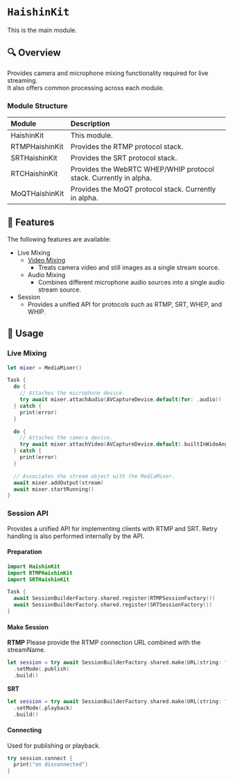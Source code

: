 # ``HaishinKit``
This is the main module.

## 🔍 Overview
Provides camera and microphone mixing functionality required for live streaming.  
It also offers common processing across each module.

### Module Structure
| Module | Description |
|:-|:-|
| HaishinKit | This module. |
| RTMPHaishinKit | Provides the RTMP protocol stack. |
| SRTHaishinKit | Provides the SRT protocol stack. |
| RTCHaishinKit | Provides the WebRTC WHEP/WHIP protocol stack. Currently in alpha. |
| MoQTHaishinKit | Provides the MoQT protocol stack. Currently in alpha. |

## 🎨 Features
The following features are available:
- Live Mixing
  - [Video Mixing](doc://HaishinKit/videomixing)  
    - Treats camera video and still images as a single stream source.  
  - Audio Mixing  
    - Combines different microphone audio sources into a single audio stream source.  
- Session  
  - Provides a unified API for protocols such as RTMP, SRT, WHEP, and WHIP.  

## 📖 Usage
### Live Mixing
```swift
let mixer = MediaMixer()

Task {
  do {
    // Attaches the microphone device.
    try await mixer.attachAudio(AVCaptureDevice.default(for: .audio))
  } catch {
    print(error)
  }

  do {
    // Attaches the camera device.
    try await mixer.attachVideo(AVCaptureDevice.default(.builtInWideAngleCamera, for: .video, position: .back))
  } catch {
    print(error)
  }

  // Associates the stream object with the MediaMixer.
  await mixer.addOutput(stream)
  await mixer.startRunning()
}
```

### Session API
Provides a unified API for implementing clients with RTMP and SRT. Retry handling is also performed internally by the API.

#### Preparation
```swift
import HaishinKit
import RTMPHaishinKit
import SRTHaishinKit

Task {
  await SessionBuilderFactory.shared.register(RTMPSessionFactory())
  await SessionBuilderFactory.shared.register(SRTSessionFactory())
}
```

#### Make Session
**RTMP**
Please provide the RTMP connection URL combined with the streamName.
```swift
let session = try await SessionBuilderFactory.shared.make(URL(string: "rtmp://hostname/appName/stramName"))
  .setMode(.publish)
  .build()
```
**SRT**
```swift
let session = try await SessionBuilderFactory.shared.make(URL(string: "srt://hostname:448?stream=xxxxx"))
  .setMode(.playback)
  .build()
```

#### Connecting
Used for publishing or playback.
```swift
try session.connect {
  print("on disconnected")
}
```

